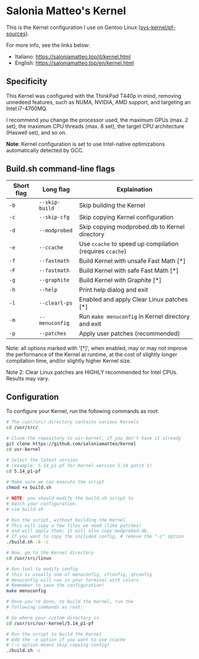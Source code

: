 # Salonia Matteo's Kernel
This is the Kernel configuration I use on Gentoo Linux
([sys-kernel/pf-sources](https://packages.gentoo.org/packages/sys-kernel/pf-sources)).

For more info, see the links below:
- Italiano: https://saloniamatteo.top/it/kernel.html
- English:  https://saloniamatteo.top/en/kernel.html

## Specificity
This Kernel was configured with the ThinkPad T440p in mind,
removing unnedeed features, such as NUMA, NVIDIA,
AMD support, and targeting an Intel i7-4700MQ.

I recommend you change the processor used, the maximum
GPUs (max. 2 set), the maximum CPU threads (max. 8 set),
the target CPU architecture (Haswell set), and so on.

**Note**: Kernel configuration is set to use Intel-native optimizations
automatically detected by GCC.

## Build.sh command-line flags

| Short flag | Long flag      | Explaination                                             |
|------------|----------------|----------------------------------------------------------|
| `-b`       | `--skip-build` | Skip building the Kernel                                 |
| `-c`       | `--skip-cfg`   | Skip copying Kernel configuration                        |
| `-d`       | `--modprobed`  | Skip copying modprobed.db to Kernel directory            |
| `-e`       | `--ccache`     | Use `ccache` to speed up compilation (requires `ccache`) |
| `-f`       | `--fastmath`   | Build Kernel with unsafe Fast Math [\*]                  |
| `-F`       | `--fastmath`   | Build Kernel with safe Fast Math [\*]                    |
| `-g`       | `--graphite`   | Build Kernel with Graphite [\*]                          |
| `-h`       | `--help`       | Print help dialog and exit                               |
| `-l`       | `--clearl-ps`  | Enabled and apply Clear Linux patches [\*]               |
| `-m`       | `--menuconfig` | Run `make menuconfig` in Kernel directory and exit       |
| `-p`       | `--patches`    | Apply user patches (recommended)                         |

Note: all options marked with '[*]', when enabled,
may or may not improve the performance of the Kernel at runtime,
at the cost of slightly longer compilation time,
and/or slightly higher Kernel size.

Note 2: Clear Linux patches are HIGHLY recommended for Intel CPUs.
Results may vary.

## Configuration
To configure your Kernel, run the following commands
as root:

```bash
# The /usr/src/ directory contains various Kernels
cd /usr/src/

# Clone the repository to usr-kernel, if you don't have it already
git clone https://github.com/saloniamatteo/kernel 
cd usr-kernel

# Select the latest version
# (example: 5.14_p1-pf for Kernel version 5.14 patch 1)
cd 5.14_p1-pf
 
# Make sure we can execute the script
chmod +x build.sh

# NOTE: you should modify the build.sh script to
# match your configuration.
# vim build.sh

# Run the script, without building the Kernel
# This will copy a few files we need (like patches)
# and will apply them; it will also copy modprobed.db.
# If you want to copy the included config, # remove the "-c" option
./build.sh -b -c

# Now, go to the Kernel directory
cd /usr/src/linux

# Run tool to modify config
# this is usually one of menuconfig, xfconfig, qtconfig
# menuconfig will run in your terminal with colors
# Remember to save the configuration!
make menuconfig

# Once you're done, to build the Kernel, run the
# following commands as root:

# Go where your custom directory is
cd /usr/src/usr-kernel/5.14_p1-pf

# Run the script to build the Kernel
# Add the -e option if you want to use ccache
# (-c option means skip copying config)
./build.sh -c
```
